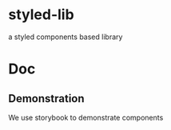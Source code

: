 # styled-lib
a styled components based library 

# Doc
## Demonstration
We use storybook to demonstrate components 
 